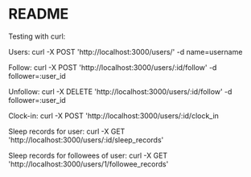 # README

Testing with curl:

Users:
curl -X POST 'http://localhost:3000/users/' -d name=username

Follow:
curl -X POST 'http://localhost:3000/users/:id/follow' -d follower=:user_id

Unfollow:
curl -X DELETE 'http://localhost:3000/users/:id/follow' -d follower=:user_id

Clock-in:
curl -X POST 'http://localhost:3000/users/:id/clock_in

Sleep records for user:
curl -X GET 'http://localhost:3000/users/:id/sleep_records'

Sleep records for followees of user:
curl -X GET 'http://localhost:3000/users/1/followee_records'

